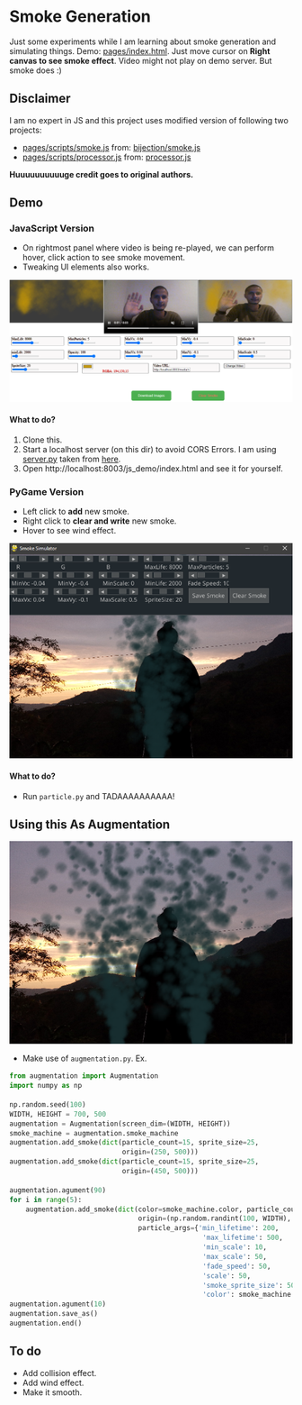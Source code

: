 # Smoke Generation
Just some experiments while I am learning about smoke generation and simulating things. Demo: [pages/index.html](https://q-viper.github.io/SmokeSim/js_demo/index.html). Just move cursor on **Right canvas to see smoke effect**. Video might not play on demo server. But smoke does :)

## Disclaimer
I am no expert in JS and this project uses modified version of following two projects:
* [pages/scripts/smoke.js](pages/scripts/smoke.js) from: [bijection/smoke.js](https://github.com/bijection/smoke.js/)
* [pages/scripts/processor.js](pages/scripts/processor.js) from: [processor.js](https://github.com/mdn/dom-examples/blob/main/canvas/chroma-keying/processor.js)

**Huuuuuuuuuuge credit goes to original authors.**

## Demo 
### JavaScript Version
* On rightmost panel where video is being re-played, we can perform hover, click action to see smoke movement.
* Tweaking UI elements also works.

![](assets/js_demo.png)

#### What to do?
1. Clone this.
2. Start a localhost server (on this dir) to avoid CORS Errors. I am using [server.py](server.py) taken from [here](https://gist.github.com/acdha/925e9ffc3d74ad59c3ea#file-simple_cors_server-py). 
3. Open http://localhost:8003/js_demo/index.html and see it for yourself.

### PyGame Version
* Left click to **add** new smoke.
* Right click to **clear and write** new smoke.
* Hover to see wind effect.


![](assets/py_demo.png)

#### What to do?
* Run `particle.py` and TADAAAAAAAAAA!

## Using this As Augmentation
![](assets/augmented_smoke.png)

* Make use of `augmentation.py`. Ex.

```python
from augmentation import Augmentation
import numpy as np

np.random.seed(100)
WIDTH, HEIGHT = 700, 500
augmentation = Augmentation(screen_dim=(WIDTH, HEIGHT))
smoke_machine = augmentation.smoke_machine
augmentation.add_smoke(dict(particle_count=15, sprite_size=25,
                            origin=(250, 500)))
augmentation.add_smoke(dict(particle_count=15, sprite_size=25,
                            origin=(450, 500)))

augmentation.agument(90)
for i in range(5):
    augmentation.add_smoke(dict(color=smoke_machine.color, particle_count=1,
                                origin=(np.random.randint(100, WIDTH), np.random.randint(100, HEIGHT)), lifetime=200,
                                particle_args={'min_lifetime': 200,
                                                'max_lifetime': 500,
                                                'min_scale': 10,
                                                'max_scale': 50,
                                                'fade_speed': 50,
                                                'scale': 50,
                                                'smoke_sprite_size': 50,
                                                'color': smoke_machine.color}))
augmentation.agument(10)
augmentation.save_as()
augmentation.end()

```



## To do
* Add collision effect.
* Add wind effect.
* Make it smooth.
